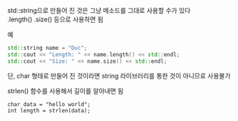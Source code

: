 std::string으로 만들어 진 것은 그냥 메소드를 그대로 사용할 수가 있다   
.length() .size() 등으로 사용하면 됨  

예   
```cpp
std::string name = "Duc";
std::cout << "Length: " << name.length() << std::endl;
std::cout << "Size: " << name.size() << std::endl;
```


단, char 형태로 만들어 진 것이라면 string 라이브러리를 통한 것이 아니므로 사용불가  

strlen() 함수를 사용해서 길이를 알아내면 됨  

```
char data = "hello world";
int length = strlen(data);
```


